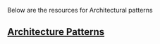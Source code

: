 Below are the resources for Architectural patterns
## [Architecture Patterns](https://learn.microsoft.com/en-us/azure/architecture/patterns/)
